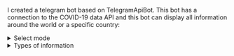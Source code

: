 I created a telegram bot based on TelegramApiBot. This bot has a connection to the COVID-19 data API and this bot can display all information around the world or a specific country:

<details>
  <summary>
    Select mode
  </summary>
<img src="https://github.com/jorneytoplay/COVID-19StatisticCheckerBot/blob/master/pic/1.jpg" width="400" />
  </details>
  
  <details>
  <summary>
    Types of information
  </summary>
<img src="https://github.com/jorneytoplay/COVID-19StatisticCheckerBot/blob/master/pic/2.jpg" width="400" />
  </details>
